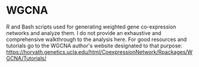 # WGCNA
R and Bash scripts used for generating weighted gene co-expression networks and analyze them. I do not provide an exhaustive and comprehensive walkthrough to the analysis here. For good resources and tutorials go to the WGCNA author's website designated to that purpose: https://horvath.genetics.ucla.edu/html/CoexpressionNetwork/Rpackages/WGCNA/Tutorials/
